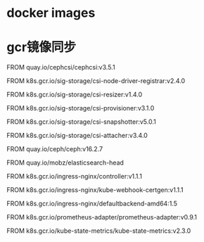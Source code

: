# docker images
# gcr镜像同步

FROM quay.io/cephcsi/cephcsi:v3.5.1

FROM k8s.gcr.io/sig-storage/csi-node-driver-registrar:v2.4.0

FROM k8s.gcr.io/sig-storage/csi-resizer:v1.4.0

FROM k8s.gcr.io/sig-storage/csi-provisioner:v3.1.0

FROM k8s.gcr.io/sig-storage/csi-snapshotter:v5.0.1

FROM k8s.gcr.io/sig-storage/csi-attacher:v3.4.0

FROM quay.io/ceph/ceph:v16.2.7

FROM quay.io/mobz/elasticsearch-head

FROM k8s.gcr.io/ingress-nginx/controller:v1.1.1

FROM k8s.gcr.io/ingress-nginx/kube-webhook-certgen:v1.1.1

FROM k8s.gcr.io/ingress-nginx/defaultbackend-amd64:1.5

FROM k8s.gcr.io/prometheus-adapter/prometheus-adapter:v0.9.1

FROM k8s.gcr.io/kube-state-metrics/kube-state-metrics:v2.3.0
